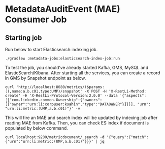 # MetadataAuditEvent (MAE) Consumer Job

## Starting job
Run below to start Elasticsearch indexing job.
```
./gradlew :metadata-jobs:elasticsearch-index-job:run
```
To test the job, you should've already started Kafka, GMS, MySQL and ElasticSearch/Kibana.
After starting all the services, you can create a record in GMS by Snapshot endpoint as below.
```
curl 'http://localhost:8080/metrics/($params:(),name:a.b.c01,type:UMP)/snapshot' -X POST -H 'X-RestLi-Method: create' -H 'X-RestLi-Protocol-Version:2.0.0' --data '{"aspects": [{"com.linkedin.common.Ownership":{"owners":[{"owner":"urn:li:corpuser:ksahin","type":"DATAOWNER"}]}}], "urn": "urn:li:metric:(UMP,a.b.c01)"}' -v
```
This will fire an MAE and search index will be updated by indexing job after reading MAE from Kafka.
Then, you can check ES index if document is populated by below command.
```
curl localhost:9200/metricdocument/_search -d '{"query":{"match":{"urn":"urn:li:metric:(UMP,a.b.c01)"}}}' | jq
```